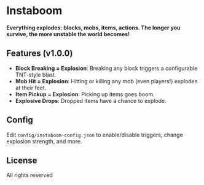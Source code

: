 # Instaboom

**Everything explodes: blocks, mobs, items, actions. The longer you survive, the more unstable the world becomes!**

## Features (v1.0.0)
- **Block Breaking = Explosion**: Breaking any block triggers a configurable TNT-style blast.
- **Mob Hit = Explosion**: Hitting or killing any mob (even players!) explodes at their feet.
- **Item Pickup = Explosion**: Picking up items goes boom.
- **Explosive Drops**: Dropped items have a chance to explode.

## Config
Edit `config/instaboom-config.json` to enable/disable triggers, change explosion strength, and more.

## License
All rights reserved
